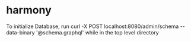 # harmony



To initialize Database, run curl -X POST localhost:8080/admin/schema --data-binary '@schema.graphql' while in the top level directory
